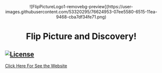 <div align="center">
![FlipPictureLogo1-removebg-preview](https://user-images.githubusercontent.com/53320295/76624953-07ee5580-6515-11ea-9468-cba7df34fe71.png)
</div>
<h1 align="center">Flip Picture and Discovery!</h1>

   <a href="https://github.com/tailwindcss/tailwindcss/blob/master/LICENSE"><img src="https://img.shields.io/npm/l/tailwindcss.svg" alt="License"></a>
------

<a href="https://artur-cavalcante.github.io/flip-picture/" target="_blank">Click Here For See the Website<a/>
